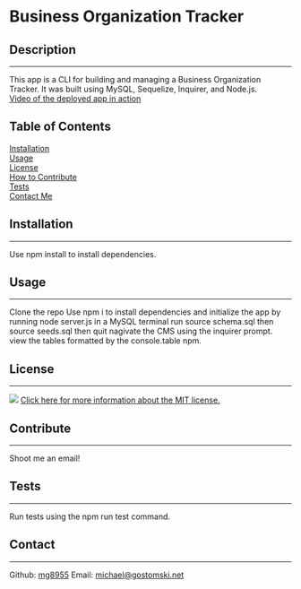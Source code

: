 # Business Organization Tracker
 ## Description
 ---
 This app is a CLI for building and managing a Business Organization Tracker. It was built using MySQL, Sequelize, Inquirer, and Node.js.<br>
 [Video of the deployed app in action](https://drive.google.com/file/d/1bDrdkbEcMmVDuaF_7p30HXO6dInc5af8/view)
 ## Table of Contents
 [Installation](#installation)  
   [Usage](#usage)  
    [License](#license)  
     [How to Contribute](#contribute)  
      [Tests](#tests)  
       [Contact Me](#contact)
 ## Installation
 ---
 Use npm install to install dependencies.
 ## Usage
 ---
 Clone the repo Use npm i to install dependencies and initialize the app by running node server.js in a MySQL terminal run source schema.sql then source seeds.sql then quit nagivate the CMS using the inquirer prompt. view the tables formatted by the console.table npm.
 ## License
 ---
 ![](https://img.shields.io/badge/license-MIT-brightgreen) [Click here for more information about the MIT license.](https://choosealicense.com/licenses/mit/)
 
 ## Contribute
 ---
 Shoot me an email!
 ## Tests
 ---
 Run tests using the npm run test command.
 ## Contact
 ---
 Github: [mg8955](https://github.com/mg8955)
Email: michael@gostomski.net
